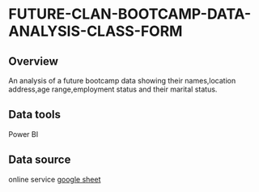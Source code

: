 # FUTURE-CLAN-BOOTCAMP-DATA-ANALYSIS-CLASS-FORM
## Overview

An analysis of a future bootcamp data showing their names,location address,age range,employment status and their marital status.

## Data tools
Power BI

## Data source
online service [google sheet]()
